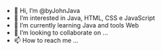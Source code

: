 - 👋 Hi, I’m @byJohnJava
- 👀 I’m interested in Java, HTML, CSS e JavaScript
- 🌱 I’m currently learning Java and tools Web
- 💞️ I’m looking to collaborate on ...
- 📫 How to reach me ...

<!---
byJohnJava/byJohnJava is a ✨ special ✨ repository because its `README.md` (this file) appears on your GitHub profile.
You can click the Preview link to take a look at your changes.
--->
